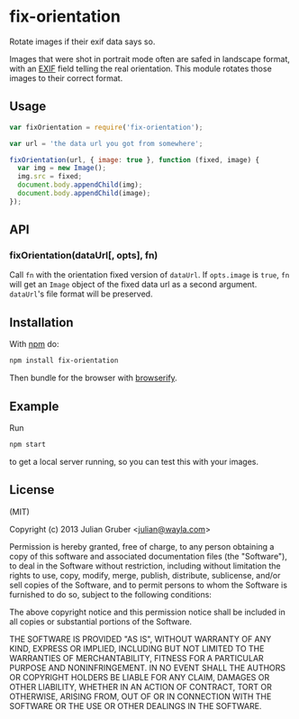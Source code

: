
# fix-orientation

Rotate images if their exif data says so.

Images that were shot in portrait mode often are safed in landscape format, with
an [EXIF](https://en.wikipedia.org/wiki/Exchangeable_image_file_format) field
telling the real orientation. This module rotates those images to their correct
format.

## Usage

```js
var fixOrientation = require('fix-orientation');

var url = 'the data url you got from somewhere';

fixOrientation(url, { image: true }, function (fixed, image) {
  var img = new Image();
  img.src = fixed;
  document.body.appendChild(img);
  document.body.appendChild(image);
});
```

## API

### fixOrientation(dataUrl[, opts], fn)

Call `fn` with the orientation fixed version of `dataUrl`. If `opts.image` is
`true`, `fn` will get an `Image` object of the fixed data url as a second
argument. `dataUrl`'s file format will be preserved.

## Installation

With [npm](https://npmjs.org) do:

```bash
npm install fix-orientation
```

Then bundle for the browser with
[browserify](https://github.com/substack/node-browserify).

## Example

Run

```bash
npm start
```

to get a local server running, so you can test this with your images.

## License

(MIT)

Copyright (c) 2013 Julian Gruber &lt;julian@wayla.com&gt;

Permission is hereby granted, free of charge, to any person obtaining a copy of
this software and associated documentation files (the "Software"), to deal in
the Software without restriction, including without limitation the rights to
use, copy, modify, merge, publish, distribute, sublicense, and/or sell copies
of the Software, and to permit persons to whom the Software is furnished to do
so, subject to the following conditions:

The above copyright notice and this permission notice shall be included in all
copies or substantial portions of the Software.

THE SOFTWARE IS PROVIDED "AS IS", WITHOUT WARRANTY OF ANY KIND, EXPRESS OR
IMPLIED, INCLUDING BUT NOT LIMITED TO THE WARRANTIES OF MERCHANTABILITY,
FITNESS FOR A PARTICULAR PURPOSE AND NONINFRINGEMENT. IN NO EVENT SHALL THE
AUTHORS OR COPYRIGHT HOLDERS BE LIABLE FOR ANY CLAIM, DAMAGES OR OTHER
LIABILITY, WHETHER IN AN ACTION OF CONTRACT, TORT OR OTHERWISE, ARISING FROM,
OUT OF OR IN CONNECTION WITH THE SOFTWARE OR THE USE OR OTHER DEALINGS IN THE
SOFTWARE.
